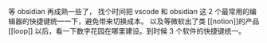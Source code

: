 

等 obsidian 再成熟一些了，
找个时间把 vscode 和 obsidian 这 2 个最常用的编辑器的快捷键统一一下，避免带来切换成本。
以及等微软出了类 [[notion]]的产品[[loop]] 以后，看一下数字花园在哪里建设。到时候 3 个软件的快捷键统一。
